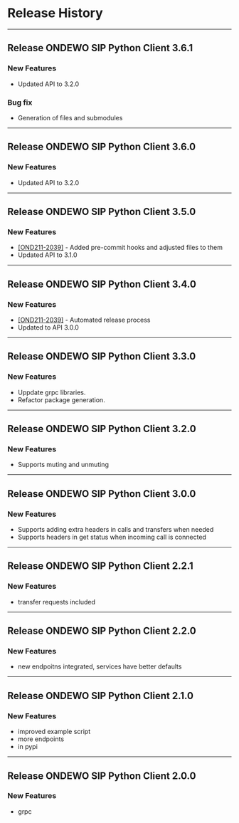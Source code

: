 # Release History
*****************
## Release ONDEWO SIP Python Client 3.6.1

### New Features
* Updated API to 3.2.0

### Bug fix
* Generation of files and submodules

*****************

## Release ONDEWO SIP Python Client 3.6.0

### New Features
* Updated API to 3.2.0
*****************

## Release ONDEWO SIP Python Client 3.5.0

### New Features
* [[OND211-2039]](https://ondewo.atlassian.net/browse/OND211-2039) - Added pre-commit hooks and adjusted files to them
* Updated API to 3.1.0
*****************

## Release ONDEWO SIP Python Client 3.4.0

### New Features
* [[OND211-2039]](https://ondewo.atlassian.net/browse/OND211-2039) - Automated release process
 * Updated to API 3.0.0
*****************

## Release ONDEWO SIP Python Client 3.3.0

### New Features
 * Uppdate grpc libraries.
 * Refactor package generation.
*****************

## Release ONDEWO SIP Python Client 3.2.0

### New Features
 * Supports muting and unmuting
*****************


## Release ONDEWO SIP Python Client 3.0.0

### New Features
 * Supports adding extra headers in calls and transfers when needed
 * Supports headers in get status when incoming call is connected
*****************

## Release ONDEWO SIP Python Client 2.2.1

### New Features
 * transfer requests included

*****************
## Release ONDEWO SIP Python Client 2.2.0

### New Features
 * new endpoitns integrated, services have better defaults

*****************
## Release ONDEWO SIP Python Client 2.1.0

### New Features
 * improved example script
 * more endpoints
 * in pypi

*****************

## Release ONDEWO SIP Python Client 2.0.0

### New Features
 * grpc
